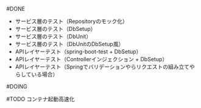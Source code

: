 #DONE
* サービス層のテスト（Repositoryのモック化）
* サービス層のテスト（DbSetup）
* サービス層のテスト（DbUnit）
* サービス層のテスト（DbUnitのDbSetup風）
* APIレイヤーテスト（spring-boot-test + DbSetup）
* APIレイヤーテスト（Controllerインジェクション + DbSetup）
* APIレイヤーテスト（Springでバリデーションやらリクエストの組み立てやらしている場合）

#DOING

#TODO
コンテナ起動高速化
